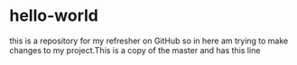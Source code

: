 # hello-world
this is a repository for my refresher on GitHub
so in here am trying to make changes to my project.This is a copy of the master and has this line
